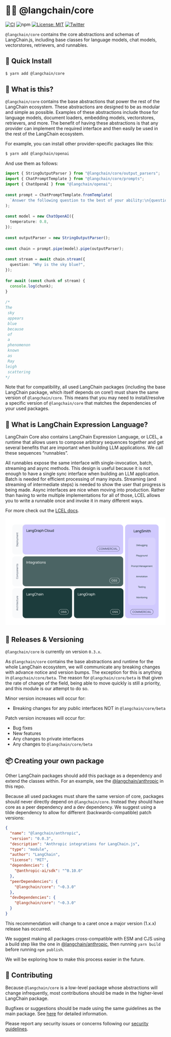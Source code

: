 # 🦜🍎️ @langchain/core

[![CI](https://github.com/langchain-ai/langchainjs/actions/workflows/ci.yml/badge.svg)](https://github.com/langchain-ai/langchainjs/actions/workflows/ci.yml) ![npm](https://img.shields.io/npm/dm/@langchain/core) [![License: MIT](https://img.shields.io/badge/License-MIT-yellow.svg)](https://opensource.org/licenses/MIT) [![Twitter](https://img.shields.io/twitter/url/https/twitter.com/langchainai.svg?style=social&label=Follow%20%40LangChainAI)](https://twitter.com/langchainai) 

`@langchain/core` contains the core abstractions and schemas of LangChain.js, including base classes for language models,
chat models, vectorstores, retrievers, and runnables.

## 💾 Quick Install

```bash
$ yarn add @langchain/core
```

## 🤔 What is this?

`@langchain/core` contains the base abstractions that power the rest of the LangChain ecosystem. 
These abstractions are designed to be as modular and simple as possible.
Examples of these abstractions include those for language models, document loaders, embedding models, vectorstores, retrievers, and more.
The benefit of having these abstractions is that any provider can implement the required interface and then easily be used in the rest of the LangChain ecosystem.

For example, you can install other provider-specific packages like this:

```bash
$ yarn add @langchain/openai
```

And use them as follows:

```typescript
import { StringOutputParser } from "@langchain/core/output_parsers";
import { ChatPromptTemplate } from "@langchain/core/prompts";
import { ChatOpenAI } from "@langchain/openai";

const prompt = ChatPromptTemplate.fromTemplate(
  `Answer the following question to the best of your ability:\n{question}`
);

const model = new ChatOpenAI({
  temperature: 0.8,
});

const outputParser = new StringOutputParser();

const chain = prompt.pipe(model).pipe(outputParser);

const stream = await chain.stream({
  question: "Why is the sky blue?",
});

for await (const chunk of stream) {
  console.log(chunk);
}

/*
The
 sky
 appears
 blue
 because
 of
 a
 phenomenon
 known
 as
 Ray
leigh
 scattering
*/
```

Note that for compatibility, all used LangChain packages (including the base LangChain package, which itself depends on core!) must share the same version of `@langchain/core`.
This means that you may need to install/resolve a specific version of `@langchain/core` that matches the dependencies of your used packages.

## 🔗 What is LangChain Expression Language?

LangChain Core also contains LangChain Expression Language, or LCEL, a runtime that allows users to compose arbitrary sequences together and get several benefits that are important when building LLM applications.
We call these sequences “runnables”.

All runnables expose the same interface with single-invocation, batch, streaming and async methods.
This design is useful because it is not enough to have a single sync interface when building an LLM application.
Batch is needed for efficient processing of many inputs.
Streaming (and streaming of intermediate steps) is needed to show the user that progress is being made.
Async interfaces are nice when moving into production.
Rather than having to write multiple implementations for all of those, LCEL allows you to write a runnable once and invoke it in many different ways.

For more check out the [LCEL docs](https://js.langchain.com/v0.2/docs/concepts#langchain-expression-language).

![LangChain Stack](../docs/core_docs/static/svg/langchain_stack_062024.svg)

## 📕 Releases & Versioning

`@langchain/core` is currently on version `0.3.x`.

As `@langchain/core` contains the base abstractions and runtime for the whole LangChain ecosystem, we will communicate any breaking changes with advance notice and version bumps. The exception for this is anything in `@langchain/core/beta`. The reason for `@langchain/core/beta` is that given the rate of change of the field, being able to move quickly is still a priority, and this module is our attempt to do so.

Minor version increases will occur for:

- Breaking changes for any public interfaces NOT in `@langchain/core/beta`

Patch version increases will occur for:

- Bug fixes
- New features
- Any changes to private interfaces
- Any changes to `@langchain/core/beta`

## 📦 Creating your own package

Other LangChain packages should add this package as a dependency and extend the classes within.
For an example, see the [@langchain/anthropic](https://github.com/langchain-ai/langchainjs/tree/main/libs/langchain-anthropic) in this repo.

Because all used packages must share the same version of core, packages should never directly depend on `@langchain/core`. Instead they should have core as a peer dependency and a dev dependency. We suggest using a tilde dependency to allow for different (backwards-compatible) patch versions:

```json
{
  "name": "@langchain/anthropic",
  "version": "0.0.3",
  "description": "Anthropic integrations for LangChain.js",
  "type": "module",
  "author": "LangChain",
  "license": "MIT",
  "dependencies": {
    "@anthropic-ai/sdk": "^0.10.0"
  },
  "peerDependencies": {
    "@langchain/core": "~0.3.0"
  },
  "devDependencies": {
    "@langchain/core": "~0.3.0"
  }
}
```

This recommendation will change to a caret once a major version (1.x.x) release has occurred.

We suggest making all packages cross-compatible with ESM and CJS using a build step like the one in 
[@langchain/anthropic](https://github.com/langchain-ai/langchainjs/tree/main/libs/langchain-anthropic), then running `yarn build` before running `npm publish`.

We will be exploring how to make this process easier in the future.

## 💁 Contributing

Because `@langchain/core` is a low-level package whose abstractions will change infrequently, most contributions should be made in the higher-level LangChain package.

Bugfixes or suggestions should be made using the same guidelines as the main package.
See [here](https://github.com/langchain-ai/langchainjs/tree/main/CONTRIBUTING.md) for detailed information.

Please report any security issues or concerns following our [security guidelines](https://github.com/langchain-ai/langchainjs/tree/main/SECURITY.md).
